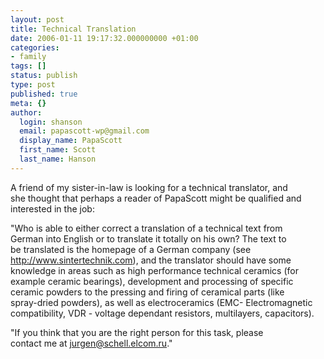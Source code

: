```yaml
---
layout: post
title: Technical Translation
date: 2006-01-11 19:17:32.000000000 +01:00
categories:
- family
tags: []
status: publish
type: post
published: true
meta: {}
author:
  login: shanson
  email: papascott-wp@gmail.com
  display_name: PapaScott
  first_name: Scott
  last_name: Hanson
---
```

<p>A friend of my sister-in-law is looking for a technical translator, and<br />
she thought that perhaps a reader of PapaScott might be qualified and<br />
interested in the job:</p>
<p>"Who is able to either correct a translation of a technical text from<br />
German into English or to translate it totally on his own? The text to<br />
be translated is the homepage of a German company (see<br />
<a href="http://www.sintertechnik.com">http://www.sintertechnik.com</a>), and the translator should have some<br />
knowledge in areas such as high performance technical ceramics (for<br />
example ceramic bearings), development and processing of specific<br />
ceramic powders to the pressing and firing of ceramical parts (like<br />
spray-dried powders), as well as electroceramics (EMC- Electromagnetic<br />
compatibility, VDR - voltage dependant resistors, multilayers, capacitors).</p>
<p>"If you think that you are the right person for this task, please<br />
contact me at <a href="mailto:jurgen@schell.elcom.ru">jurgen@schell.elcom.ru</a>."</p>
